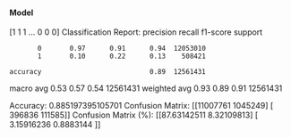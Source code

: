 #### Model
[1 1 1 ... 0 0 0]
Classification Report:
              precision    recall  f1-score   support

           0       0.97      0.91      0.94  12053010
           1       0.10      0.22      0.13    508421

    accuracy                           0.89  12561431
   macro avg       0.53      0.57      0.54  12561431
weighted avg       0.93      0.89      0.91  12561431

Accuracy: 0.885197395105701
Confusion Matrix:
[[11007761  1045249]
 [  396836   111585]]
Confusion Matrix (%):
[[87.63142511  8.32109813]
 [ 3.15916236  0.8883144 ]]
